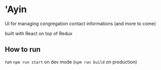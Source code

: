 # 'Ayin
UI for managing congregation contact informations (and more to come)

built with React on top of Redux

## How to run
run `npm run start` on dev mode (`npm run build` on production)


